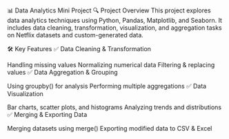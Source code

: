 📊 Data Analytics Mini Project
🔍 Project Overview
This project explores data analytics techniques using Python, Pandas, Matplotlib, and Seaborn. It includes data cleaning, transformation, visualization, and aggregation tasks on Netflix datasets and custom-generated data.

🛠 Key Features
✅ Data Cleaning & Transformation

Handling missing values
Normalizing numerical data
Filtering & replacing values
✅ Data Aggregation & Grouping

Using groupby() for analysis
Performing multiple aggregations
✅ Data Visualization

Bar charts, scatter plots, and histograms
Analyzing trends and distributions
✅ Merging & Exporting Data

Merging datasets using merge()
Exporting modified data to CSV & Excel
